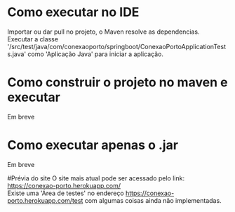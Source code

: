 # Como executar no IDE
Importar ou dar pull no projeto, o Maven resolve as dependencias.  
Executar a classe '/src/test/java/com/conexaoporto/springboot/ConexaoPortoApplicationTests.java' como 'Aplicação Java' para iniciar a aplicação.  

# Como construir o projeto no maven e executar
Em breve  

# Como executar apenas o .jar
Em breve  

#Prévia do site
O site mais atual pode ser acessado pelo link: https://conexao-porto.herokuapp.com/  
Existe uma 'Área de testes' no endereço https://conexao-porto.herokuapp.com/test com algumas coisas ainda não implementadas.
